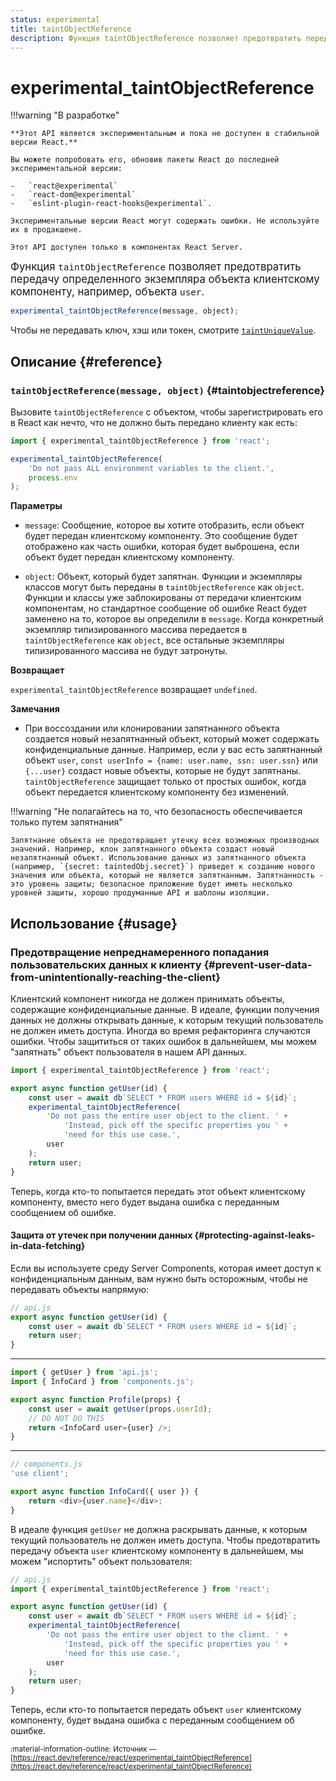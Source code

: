```yaml
---
status: experimental
title: taintObjectReference
description: Функция taintObjectReference позволяет предотвратить передачу определенного экземпляра объекта клиентскому компоненту, например, объекта user
---
```


# experimental_taintObjectReference

!!!warning "В разработке"

    **Этот API является экспериментальным и пока не доступен в стабильной версии React.**

    Вы можете попробовать его, обновив пакеты React до последней экспериментальной версии:

    -   `react@experimental`
    -   `react-dom@experimental`
    -   `eslint-plugin-react-hooks@experimental`.

    Экспериментальные версии React могут содержать ошибки. Не используйте их в продакшене.

    Этот API доступен только в компонентах React Server.

<big>Функция `taintObjectReference` позволяет предотвратить передачу определенного экземпляра объекта клиентскому компоненту, например, объекта `user`.</big>

```js
experimental_taintObjectReference(message, object);
```

Чтобы не передавать ключ, хэш или токен, смотрите [`taintUniqueValue`](./experimental_taintUniqueValue.md).

## Описание {#reference}

### `taintObjectReference(message, object)` {#taintobjectreference}

Вызовите `taintObjectReference` с объектом, чтобы зарегистрировать его в React как нечто, что не должно быть передано клиенту как есть:

```js
import { experimental_taintObjectReference } from 'react';

experimental_taintObjectReference(
    'Do not pass ALL environment variables to the client.',
    process.env
);
```

**Параметры**

-   `message`: Сообщение, которое вы хотите отобразить, если объект будет передан клиентскому компоненту. Это сообщение будет отображено как часть ошибки, которая будет выброшена, если объект будет передан клиентскому компоненту.

-   `object`: Объект, который будет запятнан. Функции и экземпляры классов могут быть переданы в `taintObjectReference` как `object`. Функции и классы уже заблокированы от передачи клиентским компонентам, но стандартное сообщение об ошибке React будет заменено на то, которое вы определили в `message`. Когда конкретный экземпляр типизированного массива передается в `taintObjectReference` как `object`, все остальные экземпляры типизированного массива не будут затронуты.

**Возвращает**

`experimental_taintObjectReference` возвращает `undefined`.

**Замечания**

-   При воссоздании или клонировании запятнанного объекта создается новый незапятнанный объект, который может содержать конфиденциальные данные. Например, если у вас есть запятнанный объект `user`, `const userInfo = {name: user.name, ssn: user.ssn}` или `{...user}` создаст новые объекты, которые не будут запятнаны. `taintObjectReference` защищает только от простых ошибок, когда объект передается клиентскому компоненту без изменений.

!!!warning "Не полагайтесь на то, что безопасность обеспечивается только путем запятнания"

    Запятнание объекта не предотвращает утечку всех возможных производных значений. Например, клон запятнанного объекта создаст новый незапятнанный объект. Использование данных из запятнанного объекта (например, `{secret: taintedObj.secret}`) приведет к созданию нового значения или объекта, который не является запятнанным. Запятнанность - это уровень защиты; безопасное приложение будет иметь несколько уровней защиты, хорошо продуманные API и шаблоны изоляции.

## Использование {#usage}

### Предотвращение непреднамеренного попадания пользовательских данных к клиенту {#prevent-user-data-from-unintentionally-reaching-the-client}

Клиентский компонент никогда не должен принимать объекты, содержащие конфиденциальные данные. В идеале, функции получения данных не должны открывать данные, к которым текущий пользователь не должен иметь доступа. Иногда во время рефакторинга случаются ошибки. Чтобы защититься от таких ошибок в дальнейшем, мы можем "запятнать" объект пользователя в нашем API данных.

```js
import { experimental_taintObjectReference } from 'react';

export async function getUser(id) {
    const user = await db`SELECT * FROM users WHERE id = ${id}`;
    experimental_taintObjectReference(
        'Do not pass the entire user object to the client. ' +
            'Instead, pick off the specific properties you ' +
            'need for this use case.',
        user
    );
    return user;
}
```

Теперь, когда кто-то попытается передать этот объект клиентскому компоненту, вместо него будет выдана ошибка с переданным сообщением об ошибке.

#### Защита от утечек при получении данных {#protecting-against-leaks-in-data-fetching}

Если вы используете среду Server Components, которая имеет доступ к конфиденциальным данным, вам нужно быть осторожным, чтобы не передавать объекты напрямую:

```js
// api.js
export async function getUser(id) {
    const user = await db`SELECT * FROM users WHERE id = ${id}`;
    return user;
}
```

---

```js
import { getUser } from 'api.js';
import { InfoCard } from 'components.js';

export async function Profile(props) {
    const user = await getUser(props.userId);
    // DO NOT DO THIS
    return <InfoCard user={user} />;
}
```

---

```js
// components.js
'use client';

export async function InfoCard({ user }) {
    return <div>{user.name}</div>;
}
```

В идеале функция `getUser` не должна раскрывать данные, к которым текущий пользователь не должен иметь доступа. Чтобы предотвратить передачу объекта `user` клиентскому компоненту в дальнейшем, мы можем "испортить" объект пользователя:

```js
// api.js
import { experimental_taintObjectReference } from 'react';

export async function getUser(id) {
    const user = await db`SELECT * FROM users WHERE id = ${id}`;
    experimental_taintObjectReference(
        'Do not pass the entire user object to the client. ' +
            'Instead, pick off the specific properties you ' +
            'need for this use case.',
        user
    );
    return user;
}
```

Теперь, если кто-то попытается передать объект `user` клиентскому компоненту, будет выдана ошибка с переданным сообщением об ошибке.

<small>:material-information-outline: Источник &mdash; [https://react.dev/reference/react/experimental_taintObjectReference](https://react.dev/reference/react/experimental_taintObjectReference)</small>
